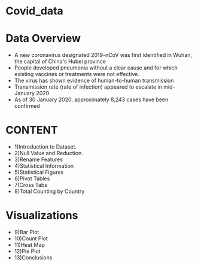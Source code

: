 # Covid_data
# Data Overview
- A new coronavirus designated 2019-nCoV was first identified in Wuhan, the capital of China's Hubei province
- People developed pneumonia without a clear cause and for which existing vaccines or treatments were not effective.
- The virus has shown evidence of human-to-human transmission
- Transmission rate (rate of infection) appeared to escalate in mid-January 2020
- As of 30 January 2020, approximately 8,243 cases have been confirmed

# CONTENT
- 1)Introduction to Dataset.
- 2)Null Value and Reduction.
- 3)Rename Features
- 4)Statistical Information
- 5)Statistical Figures
- 6)Pivot Tables
- 7)Cross Tabs
- 8)Total Counting by Country

# Visualizations
- 9)Bar Plot
- 10)Count Plot
- 11)Heat Map
- 12)Pie Plot
- 13)Conclusions
